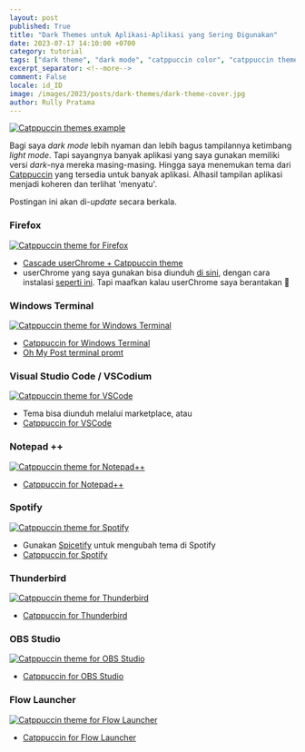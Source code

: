 ```yaml
---
layout: post
published: True
title: "Dark Themes untuk Aplikasi-Aplikasi yang Sering Digunakan"
date: 2023-07-17 14:10:00 +0700
category: tutorial
tags: ["dark theme", "dark mode", "catppuccin color", "catppuccin theme", "firefox css"]
excerpt_separator: <!--more-->
comment: False
locale: id_ID
image: /images/2023/posts/dark-themes/dark-theme-cover.jpg
author: Rully Pratama
---
```


[![Catppuccin themes example](/images/2023/posts/dark-themes/Catppuccin-Color-Themes.webp)](/images/2023/posts/dark-themes/Catppuccin-Color-Themes_Large.webp)

Bagi saya *dark mode* lebih nyaman dan lebih bagus tampilannya ketimbang *light mode*. Tapi sayangnya banyak aplikasi yang saya gunakan memiliki versi *dark*-nya mereka masing-masing. Hingga saya menemukan tema dari [Catppuccin](https://github.com/catppuccin/) yang tersedia untuk banyak aplikasi. Alhasil tampilan aplikasi menjadi koheren dan terlihat 'menyatu'.

Postingan ini akan di-*update* secara berkala.
<!--more-->

### Firefox
[![Catppuccin theme for Firefox](/images/2023/posts/dark-themes/Firefox.webp)](/images/2023/posts/dark-themes/Firefox_Large.webp)

* [Cascade userChrome + Catppuccin theme](https://github.com/andreasgrafen/cascade)
* userChrome yang saya gunakan bisa diunduh [di sini](/downloads/dark-themes/Rully's-chrome-folder.zip), dengan cara instalasi [seperti ini](https://github.com/andreasgrafen/cascade#how-to-install-cascade). Tapi maafkan kalau userChrome saya berantakan 🤣

### Windows Terminal
[![Catppuccin theme for Windows Terminal](/images/2023/posts/dark-themes/Windows-Terminal.webp)](/images/2023/posts/dark-themes/Windows-Terminal_Large.webp)

* [Catppuccin for Windows Terminal](https://github.com/catppuccin/windows-terminal)
* [Oh My Post terminal promt](https://ohmyposh.dev/docs/installation/windows)

### Visual Studio Code / VSCodium
[![Catppuccin theme for VSCode](/images/2023/posts/dark-themes/VSCode.webp)](/images/2023/posts/dark-themes/VSCode_Large.webp)

* Tema bisa diunduh melalui marketplace, atau
* [Catppuccin for VSCode](https://github.com/catppuccin/vscode)

### Notepad ++
[![Catppuccin theme for Notepad++](/images/2023/posts/dark-themes/Notepad++.webp)](/images/2023/posts/dark-themes/Notepad++_Large.webp)

* [Catppuccin for Notepad++](https://github.com/catppuccin/notepad-plus-plus)

### Spotify
[![Catppuccin theme for Spotify](/images/2023/posts/dark-themes/Spotify.webp)](/images/2023/posts/dark-themes/Spotify_Large.webp)

* Gunakan [Spicetify](https://spicetify.app/docs/getting-started/) untuk mengubah tema di Spotify
* [Catppuccin for Spotify](https://github.com/catppuccin/spicetify)

### Thunderbird
[![Catppuccin theme for Thunderbird](/images/2023/posts/dark-themes/Thunderbird.webp)](/images/2023/posts/dark-themes/Thunderbird_Large.webp)

* [Catppuccin for Thunderbird](https://github.com/catppuccin/thunderbird)

### OBS Studio
[![Catppuccin theme for OBS Studio](/images/2023/posts/dark-themes/OBS.webp)](/images/2023/posts/dark-themes/OBS_Large.webp)

* [Catppuccin for OBS Studio](https://github.com/catppuccin/obs)

### Flow Launcher
[![Catppuccin theme for Flow Launcher](/images/2023/posts/dark-themes/Flow-Launcher.webp)](/images/2023/posts/dark-themes/Flow-Launcher.webp)

* [Catppuccin for Flow Launcher](https://github.com/catppuccin/flow-launcher)